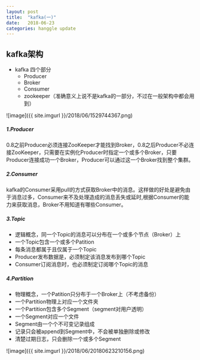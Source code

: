 ```yaml
---
layout: post
title:  "kafka(一)"
date:   2018-06-23 
categories: hanggle update
---
```




 kafka架构
-----------------------------

* kafka 四个部分
    * Producer
    * Broker
    * Consumer
    * zookeeper（准确意义上说不是kafka的一部分，不过在一般架构中都会用到）


![image]({{ site.imgurl }}/2018/06/1529744367.png)


##### 1.Producer

0.8之前Producer必须连接ZooKeeper才能找到Broker，0.8之后Producer不必连接ZooKeeper，只需要在实例化Producer时指定一个或多个Broker，只要Producer连接成功一个Broker，Producer可以通过这一个Broker找到整个集群。

##### 2.Consumer

kafka的Consumer采用pull的方式获取Broker中的消息。这样做的好处是避免由于消息过多，Consumer来不及处理造成的消息丢失或延时,根据Consumer的能力来获取消息，Broker不用知道有哪些Consumer。

##### 3.Topic

 * 逻辑概念，同一个Topic的消息可以分布在一个或多个节点（Broker）上
 * 一个Topic包含一个或多个Patition
 * 每条消息都属于且仅属于一个Topic
 * Producer发布数据是，必须制定该消息发布到哪个Topic
 * Consumer订阅消息时，也必须制定订阅哪个Topic的消息

##### 4.Partition

* 物理概念，一个Patition只分布于一个Broker上（不考虑备份）
* 一个Partition物理上对应一个文件夹
* 一个Partition包含多个Segment（segment对用户透明）
* 一个Segment对应一个文件
* Segment由一个个不可变记录组成
* 记录只会被append到Segment中，不会被单独删除或修改
* 清楚过期日志，只会删除一个或多个Segment

![image]({{ site.imgurl }}/2018/06/20180623210156.png)


